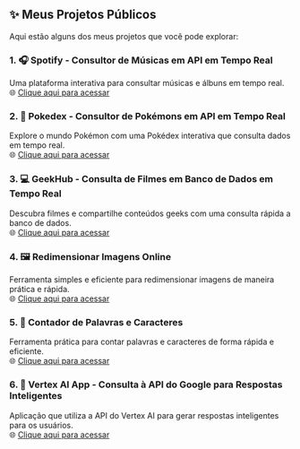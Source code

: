 ## ✨ Meus Projetos Públicos

Aqui estão alguns dos meus projetos que você pode explorar:

### 1. **🎧 Spotify - Consultor de Músicas em API em Tempo Real**  
Uma plataforma interativa para consultar músicas e álbuns em tempo real.  
🌐 [Clique aqui para acessar](https://cgb102000.github.io/Projetos-publicos/Spotify/)

### 2. **🐲 Pokedex - Consultor de Pokémons em API em Tempo Real**  
Explore o mundo Pokémon com uma Pokédex interativa que consulta dados em tempo real.  
🌐 [Clique aqui para acessar](https://cgb102000.github.io/Projetos-publicos/Pokedex/)

### 3. **💻 GeekHub - Consulta de Filmes em Banco de Dados em Tempo Real**  
Descubra filmes e compartilhe conteúdos geeks com uma consulta rápida a banco de dados.  
🌐 [Clique aqui para acessar](https://cgb102000.github.io/Projetos-publicos/GeekHub/)

### 4. **🖼️ Redimensionar Imagens Online**  
Ferramenta simples e eficiente para redimensionar imagens de maneira prática e rápida.  
🌐 [Clique aqui para acessar](https://cgb102000.github.io/Projetos-publicos/Redimensionar%20Imagem/)

### 5. **🔢 Contador de Palavras e Caracteres**  
Ferramenta prática para contar palavras e caracteres de forma rápida e eficiente.  
🌐 [Clique aqui para acessar](https://cgb102000.github.io/Projetos-publicos/Contador%20de%20caracteres%20e%20palavras/)

### 6. **🤖 Vertex AI App - Consulta à API do Google para Respostas Inteligentes**  
Aplicação que utiliza a API do Vertex AI para gerar respostas inteligentes para os usuários.  
🌐 [Clique aqui para acessar](https://vertexapp-4399c9c295dd.herokuapp.com/)

